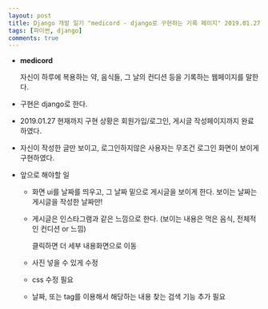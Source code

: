 ```yaml
---
layout: post
title: Django 개발 일기 "medicord - django로 구현하는 기록 페이지" 2019.01.27
tags: [파이썬, django]
comments: true
---
```


- **medicord**

  자신이 하루에 복용하는 약, 음식들, 그 날의 컨디션 등을 기록하는 웹페이지를 말한다.

- 구현은 django로 한다.

- 2019.01.27 현재까지 구현 상황은 회원가입/로그인, 게시글 작성페이지까지 완료하였다.

- 자신이 작성한 글만 보이고, 로그인하지않은 사용자는 무조건 로그인 화면이 보이게 구현하였다.

- 앞으로 해야할 일

  - 화면 ui를 날짜를 띄우고, 그 날짜 밑으로 게시글을 보이게 한다. 보이는 날짜는 게시글을 작성한 날짜만!

  - 게시글은 인스타그램과 같은 느낌으로 한다. (보이는 내용은 먹은 음식, 전체적인 컨디션 or 느낌)

    클릭하면 더 세부 내용화면으로 이동

  - 사진 넣을 수 있게 수정

  - css 수정 필요

  - 날짜, 또는 tag를 이용해서 해당하는 내용 찾는 검색 기능 추가 필요

  